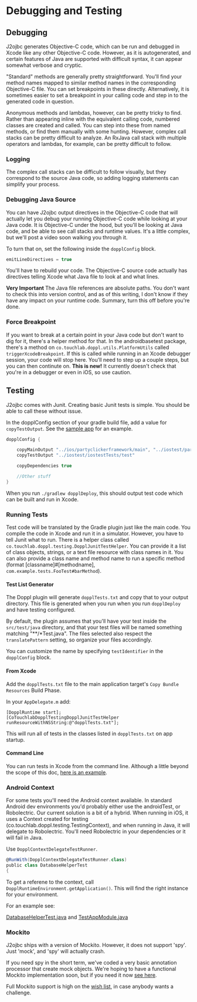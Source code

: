 # Debugging and Testing

## Debugging

J2ojbc generates Objective-C code, which can be run and debugged in Xcode like any other Objective-C code. However, as it is autogenerated, and certain features of Java are supported with difficult syntax, it can appear somewhat verbose and cryptic.

"Standard" methods are generally pretty straightforward. You'll find your method names mapped to similar method names in the corresponding Objective-C file. You can set breakpoints in these directly. Alternatively, it is sometimes easier to set a breakpoint in your calling code and step in to the generated code in question.

Anonymous methods and lambdas, however, can be pretty tricky to find. Rather than appearing inline with the equivalent calling code, numbered classes are created and called. You can step into these from named methods, or find them manually with some hunting. However, complex call stacks can be pretty difficult to analyze. An RxJava call stack with multiple operators and lambdas, for example, can be pretty difficult to follow.

### Logging

The complex call stacks can be difficult to follow visually, but they correspond to the source Java code, so adding logging statements can simplify your process.

### Debugging Java Source

You can have J2ojbc output directives in the Objective-C code that will actually let you debug your running Objective-C code while looking at your Java code. It is Objective-C under the hood, but you'll be looking at Java code, and be able to see call stacks and runtime values. It's a little complex, but we'll post a video soon walking you through it.

To turn that on, set the following inside the `dopplConfig` block.

```groovy
emitLineDirectives = true
```

You'll have to rebuild your code. The Objective-C source code actually has directives telling Xcode what Java file to look at and what lines.

**Very Important** The Java file references are absolute paths. You don't want to check this into version control, and as of this writing, I don't know if they have any impact on your runtime code. Summary, turn this off before you're done.

### Force Breakpoint

If you want to break at a certain point in your Java code but don't want to dig for it, there's a helper method for that. In the androidbasetest package, there's a method on `co.touchlab.doppl.utils.PlatformUtils` called `triggerXcodeBreakpoint`. If this is called while running in an Xcode debugger session, your code will stop here. You'll need to step up a couple steps, but you can then continute on. **This is new!** It currently doesn't check that you're in a debugger or even in iOS, so use caution.

## Testing

J2ojbc comes with Junit. Creating basic Junit tests is simple. You should be able to call these without issue.

In the dopplConfig section of your gradle build file, add a value for `copyTestOutput`. See the [sample app](https://github.com/doppllib/PartyClickerSample/blob/master/app/build.gradle#L57) for an example.

```groovy
dopplConfig {

    copyMainOutput "../ios/partyclickerframework/main", "../iostest/partyclickerframework/main"
    copyTestOutput "../iostest/iostestTests/test"

    copyDependencies true

    //Other stuff
}
```

When you run `./gradlew dopplDeploy`, this should output test code which can be built and run in Xcode.

### Running Tests

Test code will be translated by the Gradle plugin just like the main code. You compile the code in Xcode and run it in a simulator. However, you have to tell Junit what to run. There is a helper class called `co.touchlab.doppl.testing.DopplJunitTestHelper`. You can provide it a list of class objects, strings, or a text file resource with class names in it. You can also provide a class name and method name to run a specific method (format [classname]#[methodname], `com.example.tests.FooTest#barMethod`).

#### Test List Generator

The Doppl plugin will generate `dopplTests.txt` and copy that to your output directory. This file is generated when you run when you run `dopplDeploy` and have testing configured.

By default, the plugin assumes that you'll have your test inside the `src/test/java` directory, and that your test files will be named something matching "&ast;&ast;/&ast;Test.java". The files selected also respect the `translatePattern` setting, so organize your files accordingly.

You can customize the name by specifying `testIdentifier` in the `dopplConfig` block.

#### From Xcode

Add the `dopplTests.txt` file to the main application target's `Copy Bundle Resources` Build Phase.

In your `AppDelegate.m` add:

```
[DopplRuntime start];
[CoTouchlabDopplTestingDopplJunitTestHelper runResourceWithNSString:@"dopplTests.txt"];
```

This will run all of tests in the classes listed in `dopplTests.txt` on app startup.

#### Command Line

You can run tests in Xcode from the command line. Although a little beyond the scope of this doc, [here is an example](https://github.com/doppllib/gson/blob/dp-v2.6.2/gson/build.gradle#L41).

### Android Context

For some tests you'll need the Android context available. In standard Android dev environments you'd probably either use the androidTest, or Robolectric. Our current solution is a bit of a hybrid. When running in iOS, it uses a Context created for testing (co.touchlab.doppl.testing.TestingContext), and when running in Java, it will delegate to Robolectric. You'll need Robolectric in your dependencies or it will fail in Java.

Use `DopplContextDelegateTestRunner`.

```groovy
@RunWith(DopplContextDelegateTestRunner.class)
public class DatabaseHelperTest
{
```

To get a referene to the context, call `DopplRuntimeEnvironment.getApplication()`. This will find the right instance for your environment.

For an example see:

[DatabaseHelperTest.java](https://github.com/doppllib/PartyClickerSample/blob/master/app/src/test/java/com/kgalligan/partyclicker/data/DatabaseHelperTest.java)
 and
[TestAppModule.java](https://github.com/doppllib/PartyClickerSample/blob/master/app/src/test/java/com/kgalligan/partyclicker/test/TestAppModule.java)

### Mockito

J2ojbc ships with a version of Mockito. However, it does not support 'spy'. Just 'mock', and 'spy' will actually crash.

If you need spy in the short term, we've coded a very basic annotation processor that create mock objects. We're hoping to have a functional Mockito implementation soon, but if you need it now [see here](https://github.com/doppllib/core-doppl/tree/master/androidbasetest).

Full Mockito support is high on the [wish list](/docs/librarystatus.html#wish-list), in case anybody wants a challenge.
